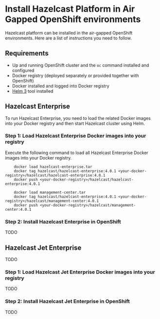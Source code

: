 # Install Hazelcast Platform in Air Gapped OpenShift environments

Hazelcast platform can be installed in the air-gapped OpenShift environments. Here are a list of instructions you need to follow.

## Requirements

* Up and running OpenShift cluster and the `oc` command installed and configured
* Docker registry (deployed separately or provided together with OpenShift)
* Docker installed and logged into Docker registry
* [Helm 3](https://helm.sh/docs/intro/install/) tool installed

## Hazelcast Enterprise

To run Hazelcast Enterprise, you need to load the related Docker images into your Docker registry and then start Hazelcast cluster using Helm.

### Step 1: Load Hazelcast Enterprise Docker images into your registry

Execute the following command to load all Hazelcast Enterprise Docker images into your Docker registry.

		docker load hazelcast-enterprise.tar
		docker tag hazelcast/hazelcast-enterprise:4.0.1 <your-docker-registry>/hazelcast/hazelcast-enterprise:4.0.1
		docker push <your-docker-registry>/hazelcast/hazelcast-enterprise:4.0.1

		docker load management-center.tar
		docker tag hazelcast/hazelcast-enterprise:4.0.1 <your-docker-registry>/hazelcast/management-center:4.0.1
		docker push <your-docker-registry>/hazelcast/management-center:4.0.1

### Step 2: Install Hazelcast Enterprise in OpenShift

TODO

## Hazelcast Jet Enterprise

TODO

### Step 1: Load Hazelcast Jet Enterprise Docker images into your registry

TODO

### Step 2: Install Hazelcast Jet Enterprise in OpenShift

TODO

